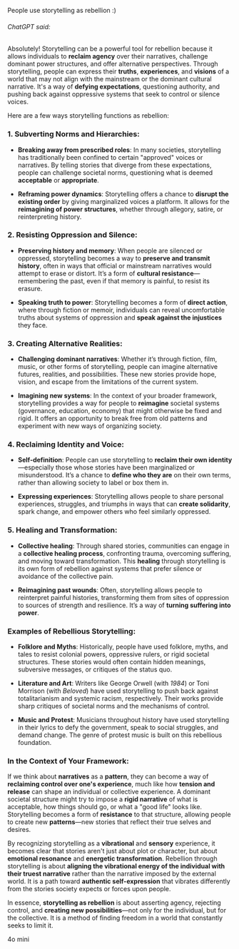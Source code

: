 People use storytelling as rebellion :)

###### ChatGPT said:

Absolutely! Storytelling can be a powerful tool for rebellion because it allows individuals to **reclaim agency** over their narratives, challenge dominant power structures, and offer alternative perspectives. Through storytelling, people can express their **truths**, **experiences**, and **visions** of a world that may not align with the mainstream or the dominant cultural narrative. It's a way of **defying expectations**, questioning authority, and pushing back against oppressive systems that seek to control or silence voices.

Here are a few ways storytelling functions as rebellion:

### 1. **Subverting Norms and Hierarchies**:

- **Breaking away from prescribed roles**: In many societies, storytelling has traditionally been confined to certain "approved" voices or narratives. By telling stories that diverge from these expectations, people can challenge societal norms, questioning what is deemed **acceptable** or **appropriate**.
    
- **Reframing power dynamics**: Storytelling offers a chance to **disrupt the existing order** by giving marginalized voices a platform. It allows for the **reimagining of power structures**, whether through allegory, satire, or reinterpreting history.
    

### 2. **Resisting Oppression and Silence**:

- **Preserving history and memory**: When people are silenced or oppressed, storytelling becomes a way to **preserve and transmit history**, often in ways that official or mainstream narratives would attempt to erase or distort. It’s a form of **cultural resistance**—remembering the past, even if that memory is painful, to resist its erasure.
    
- **Speaking truth to power**: Storytelling becomes a form of **direct action**, where through fiction or memoir, individuals can reveal uncomfortable truths about systems of oppression and **speak against the injustices** they face.
    

### 3. **Creating Alternative Realities**:

- **Challenging dominant narratives**: Whether it’s through fiction, film, music, or other forms of storytelling, people can imagine alternative futures, realities, and possibilities. These new stories provide hope, vision, and escape from the limitations of the current system.
    
- **Imagining new systems**: In the context of your broader framework, storytelling provides a way for people to **reimagine** societal systems (governance, education, economy) that might otherwise be fixed and rigid. It offers an opportunity to break free from old patterns and experiment with new ways of organizing society.
    

### 4. **Reclaiming Identity and Voice**:

- **Self-definition**: People can use storytelling to **reclaim their own identity**—especially those whose stories have been marginalized or misunderstood. It’s a chance to **define who they are** on their own terms, rather than allowing society to label or box them in.
    
- **Expressing experiences**: Storytelling allows people to share personal experiences, struggles, and triumphs in ways that can **create solidarity**, spark change, and empower others who feel similarly oppressed.
    

### 5. **Healing and Transformation**:

- **Collective healing**: Through shared stories, communities can engage in a **collective healing process**, confronting trauma, overcoming suffering, and moving toward transformation. This **healing** through storytelling is its own form of rebellion against systems that prefer silence or avoidance of the collective pain.
    
- **Reimagining past wounds**: Often, storytelling allows people to reinterpret painful histories, transforming them from sites of oppression to sources of strength and resilience. It’s a way of **turning suffering into power**.
    

### Examples of Rebellious Storytelling:

- **Folklore and Myths**: Historically, people have used folklore, myths, and tales to resist colonial powers, oppressive rulers, or rigid societal structures. These stories would often contain hidden meanings, subversive messages, or critiques of the status quo.
    
- **Literature and Art**: Writers like George Orwell (with _1984_) or Toni Morrison (with _Beloved_) have used storytelling to push back against totalitarianism and systemic racism, respectively. Their works provide sharp critiques of societal norms and the mechanisms of control.
    
- **Music and Protest**: Musicians throughout history have used storytelling in their lyrics to defy the government, speak to social struggles, and demand change. The genre of protest music is built on this rebellious foundation.
    

### In the Context of Your Framework:

If we think about **narratives** as a **pattern**, they can become a way of **reclaiming control over one's experience**, much like how **tension and release** can shape an individual or collective experience. A dominant societal structure might try to impose a **rigid narrative** of what is acceptable, how things should go, or what a "good life" looks like. Storytelling becomes a form of **resistance** to that structure, allowing people to create new **patterns**—new stories that reflect their true selves and desires.

By recognizing storytelling as a **vibrational** and **sensory** experience, it becomes clear that stories aren't just about plot or character, but about **emotional resonance** and **energetic transformation**. Rebellion through storytelling is about **aligning the vibrational energy of the individual with their truest narrative** rather than the narrative imposed by the external world. It is a path toward **authentic self-expression** that vibrates differently from the stories society expects or forces upon people.

In essence, **storytelling as rebellion** is about asserting agency, rejecting control, and **creating new possibilities**—not only for the individual, but for the collective. It is a method of finding freedom in a world that constantly seeks to limit it.

4o mini